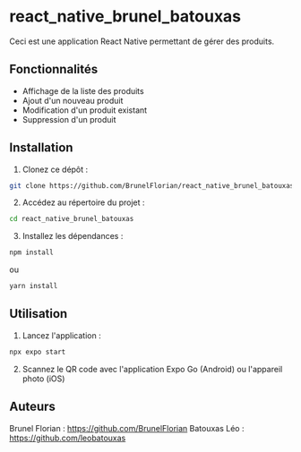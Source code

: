 # react_native_brunel_batouxas
Ceci est une application React Native permettant de gérer des produits.

## Fonctionnalités

- Affichage de la liste des produits
- Ajout d'un nouveau produit
- Modification d'un produit existant
- Suppression d'un produit

## Installation

1. Clonez ce dépôt :
```bash
git clone https://github.com/BrunelFlorian/react_native_brunel_batouxas
```

2. Accédez au répertoire du projet :
```bash
cd react_native_brunel_batouxas
```

3. Installez les dépendances :
```bash
npm install
```
ou
```bash
yarn install
```

## Utilisation

1. Lancez l'application :
```bash
npx expo start
```

2. Scannez le QR code avec l'application Expo Go (Android) ou l'appareil photo (iOS)

## Auteurs
Brunel Florian : https://github.com/BrunelFlorian
Batouxas Léo : https://github.com/leobatouxas